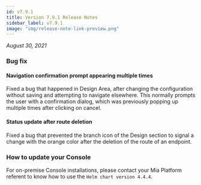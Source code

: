 ```yaml
---
id: v7.9.1
title: Version 7.9.1 Release Notes
sidebar_label: v7.9.1
image: "img/release-note-link-preview.png"
---
```


_August 30, 2021_

### Bug fix 

#### Navigation confirmation prompt appearing multiple times

Fixed a bug that happened in Design Area, after changing the configuration without saving and attempting to navigate elsewhere. This normally prompts the user with a confirmation dialog, which was previously popping up multiple times after clicking on cancel.

#### Status update after route deletion

Fixed a bug that prevented the branch icon of the Design section to signal a change with the orange color after the deletion of the route of an endpoint. 

### How to update your Console

For on-premise Console installations, please contact your Mia Platform referent to know how to use the `Helm chart version 4.4.4`.
